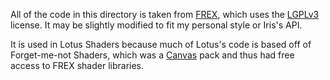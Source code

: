 All of the code in this directory is taken from [FREX](https://github.com/vram-guild/frex), which uses the [LGPLv3](https://www.gnu.org/licenses/lgpl-3.0.en.html) license. It may be slightly modified to fit my personal style or Iris's API.

It is used in Lotus Shaders because much of Lotus's code is based off of Forget-me-not Shaders, which was a [Canvas](https://github.com/vram-guild/canvas) pack and thus had free access to FREX shader libraries.